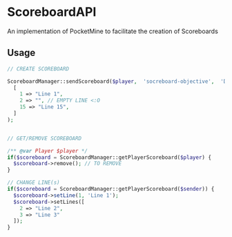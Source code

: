 # ScoreboardAPI
An implementation of PocketMine to facilitate the creation of Scoreboards

## Usage

````php
// CREATE SCOREBOARD

ScoreboardManager::sendScoreboard($player,  'socreboard-objective',  'DiplayName', 
  [
    1 => "Line 1",
    2 => "", // EMPTY LINE <:O
    15 => "Line 15",
  ]
);


// GET/REMOVE SCOREBOARD

/** @var Player $player */
if($scoreboard = ScoreboardManager::getPlayerScoreboard($player) {
  $scoreboard->remove(); // TO REMOVE
}

// CHANGE LINE(s)
if($scoreboard = ScoreboardManager::getPlayerScoreboard($sender)) {
  $scoreboard->setLine(1, 'Line 1');
  $scoreboard->setLines([
    2 => "Line 2",
    3 => "Line 3"
  ]);
}
````
